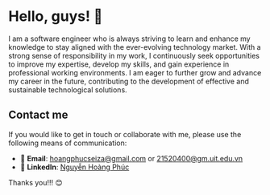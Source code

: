 # Hello, guys! 👋

I am a software engineer who is always striving to learn and enhance my knowledge to stay aligned with the ever-evolving technology market. With a strong sense of responsibility in my work, I continuously seek opportunities to improve my expertise, develop my skills, and gain experience in professional working environments. I am eager to further grow and advance my career in the future, contributing to the development of effective and sustainable technological solutions.

## Contact me

If you would like to get in touch or collaborate with me, please use the following means of communication:

- 📧 **Email**: [hoangphucseiza@gmail.com](mailto:hoangphucseiza@gmail.com) or [21520400@gm.uit.edu.vn](mailto:21520400@gm.uit.edu.vn)
- 💼 **LinkedIn**: [Nguyễn Hoàng Phúc](https://www.linkedin.com/in/hoangphucseiza/)

Thanks you!!! 😊
<br>

